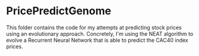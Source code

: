# PricePredictGenome
This folder contains the code for my attempts at predicting stock prices using an evolutionary approach. 
Concretely, I'm using the NEAT algorithm to evolve a Recurrent Neural Network that is able to predict the CAC40 index prices.
